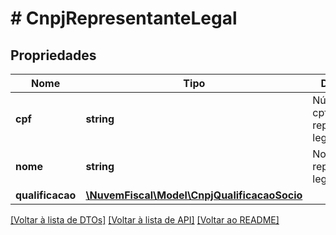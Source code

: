 # # CnpjRepresentanteLegal

## Propriedades

Nome | Tipo | Descrição | Comentários
------------ | ------------- | ------------- | -------------
**cpf** | **string** | Número do cpf do representante legal. | [optional]
**nome** | **string** | Nome do representante legal. | [optional]
**qualificacao** | [**\NuvemFiscal\Model\CnpjQualificacaoSocio**](CnpjQualificacaoSocio.md) |  | [optional]

[[Voltar à lista de DTOs]](../../README.md#models) [[Voltar à lista de API]](../../README.md#endpoints) [[Voltar ao README]](../../README.md)

